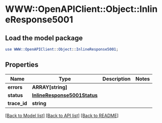 # WWW::OpenAPIClient::Object::InlineResponse5001

## Load the model package
```perl
use WWW::OpenAPIClient::Object::InlineResponse5001;
```

## Properties
Name | Type | Description | Notes
------------ | ------------- | ------------- | -------------
**errors** | **ARRAY[string]** |  | 
**status** | [**InlineResponse5001Status**](InlineResponse5001Status.md) |  | 
**trace_id** | **string** |  | 

[[Back to Model list]](../README.md#documentation-for-models) [[Back to API list]](../README.md#documentation-for-api-endpoints) [[Back to README]](../README.md)



